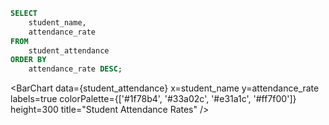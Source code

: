 ```sql student_attendance
SELECT
    student_name,
    attendance_rate
FROM
    student_attendance
ORDER BY
    attendance_rate DESC;
```

<BarChart
    data={student_attendance}
    x=student_name
    y=attendance_rate
    labels=true
    colorPalette={['#1f78b4', '#33a02c', '#e31a1c', '#ff7f00']}
    height=300
    title="Student Attendance Rates"
/>